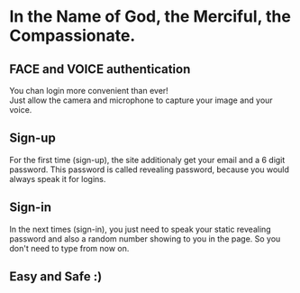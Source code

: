# In the Name of God, the Merciful, the Compassionate.

## FACE and VOICE authentication

You chan login more convenient than ever!<br/>
Just allow the camera and microphone to capture your image and your voice.<br/>

## Sign-up
For the first time (sign-up), the site additionaly get your email and a 6 digit password. This password is called
revealing password, because you would always speak it for logins.<br/>

## Sign-in
In the next times (sign-in), you just need to speak your static revealing password and also a random number showing to 
you in the page. So you don't need to type from now on.

## Easy and Safe :)